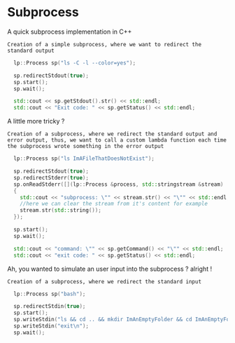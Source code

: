 # Subprocess
A quick subprocess implementation in C++

`Creation of a simple subprocess, where we want to redirect the standard output`
```cpp
  lp::Process sp("ls -C -l --color=yes");

  sp.redirectStdout(true);
  sp.start();
  sp.wait();

  std::cout << sp.getStdout().str() << std::endl;
  std::cout << "Exit code: " << sp.getStatus() << std::endl;
```
A little more tricky ?

`Creation of a subprocess, where we redirect the standard output and error output, thus, we want to call a custom lambda function each time the subprocess wrote something in the error output`
```cpp
  lp::Process sp("ls ImAFileThatDoesNotExist");

  sp.redirectStdout(true);
  sp.redirectStderr(true);
  sp.onReadStderr([](lp::Process &process, std::stringstream &stream)
  {
    std::cout << "subprocess: \"" << stream.str() << "\"" << std::endl;
    //here we can clear the stream from it's content for example
    stream.str(std::string());
  });

  sp.start();
  sp.wait();

  std::cout << "command: \"" << sp.getCommand() << "\"" << std::endl;
  std::cout << "exit code: " << sp.getStatus() << std::endl;
```
Ah, you wanted to simulate an user input into the subprocess ? alright !

`Creation of a subprocess, where we redirect the standard input`
```cpp
  lp::Process sp("bash");

  sp.redirectStdin(true);
  sp.start();
  sp.writeStdin("ls && cd .. && mkdir ImAnEmptyFolder && cd ImAnEmptyFolder && touch file.txt\n");
  sp.writeStdin("exit\n");
  sp.wait();
```
